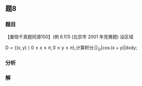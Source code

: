 ## 题8
### 题目
【姜晓千真题同源150】(例 6.1(1) (北京市 2001 年竞赛题) 设区域

$\mathrm{D} = \{ ( {\mathrm{x},\mathrm{y}})  \mid  0 \leq  \mathrm{x} \leq  \pi ,0 \leq  \mathrm{y} \leq  \pi \}$,计算积分${\iint }_{\mathrm{D}}| {\cos ( {\mathrm{x} + \mathrm{y}}) }| \mathrm{d}\mathrm{x}\mathrm{d}\mathrm{y}$;
### 分析

### 解